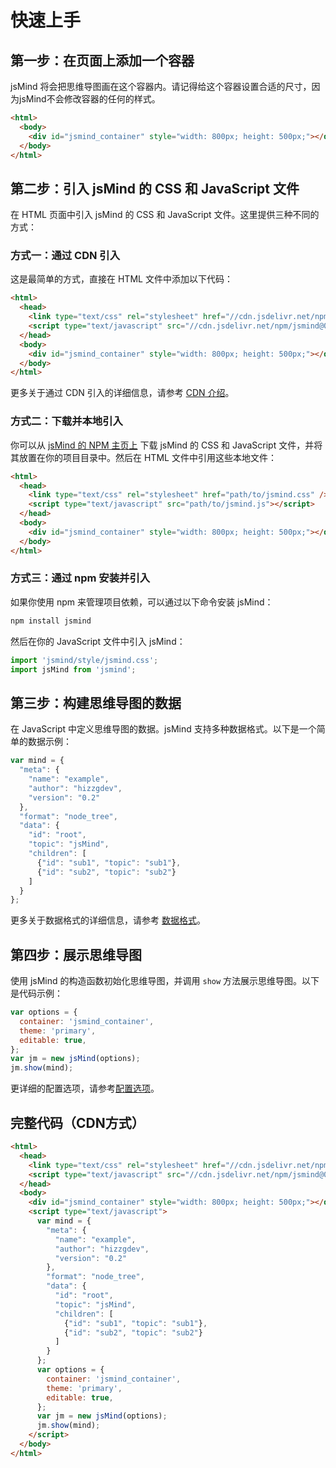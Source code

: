 # 快速上手

## 第一步：在页面上添加一个容器

jsMind 将会把思维导图画在这个容器内。请记得给这个容器设置合适的尺寸，因为jsMind不会修改容器的任何的样式。


```html
<html>
  <body>
    <div id="jsmind_container" style="width: 800px; height: 500px;"></div>
  </body>
</html>
```

## 第二步：引入 jsMind 的 CSS 和 JavaScript 文件

在 HTML 页面中引入 jsMind 的 CSS 和 JavaScript 文件。这里提供三种不同的方式：

### 方式一：通过 CDN 引入

这是最简单的方式，直接在 HTML 文件中添加以下代码：

```html
<html>
  <head>
    <link type="text/css" rel="stylesheet" href="//cdn.jsdelivr.net/npm/jsmind@0.8.5/style/jsmind.css" />
    <script type="text/javascript" src="//cdn.jsdelivr.net/npm/jsmind@0.8.5/es6/jsmind.js"></script>
  </head>
  <body>
    <div id="jsmind_container" style="width: 800px; height: 500px;"></div>
  </body>
</html>
```

更多关于通过 CDN 引入的详细信息，请参考 [CDN 介绍](cdn.md)。

### 方式二：下载并本地引入

你可以从 [jsMind 的 NPM 主页上](https://www.npmjs.com/package/jsmind) 下载 jsMind 的 CSS 和 JavaScript 文件，并将其放置在你的项目目录中。然后在 HTML 文件中引用这些本地文件：

```html
<html>
  <head>
    <link type="text/css" rel="stylesheet" href="path/to/jsmind.css" />
    <script type="text/javascript" src="path/to/jsmind.js"></script>
  </head>
  <body>
    <div id="jsmind_container" style="width: 800px; height: 500px;"></div>
  </body>
</html>
```

### 方式三：通过 npm 安装并引入

如果你使用 npm 来管理项目依赖，可以通过以下命令安装 jsMind：

```bash
npm install jsmind
```

然后在你的 JavaScript 文件中引入 jsMind：

```javascript
import 'jsmind/style/jsmind.css';
import jsMind from 'jsmind';
```


## 第三步：构建思维导图的数据

在 JavaScript 中定义思维导图的数据。jsMind 支持多种数据格式。以下是一个简单的数据示例：

```javascript
var mind = {
  "meta": {
    "name": "example",
    "author": "hizzgdev",
    "version": "0.2"
  },
  "format": "node_tree",
  "data": {
    "id": "root",
    "topic": "jsMind",
    "children": [
      {"id": "sub1", "topic": "sub1"},
      {"id": "sub2", "topic": "sub2"}
    ]
  }
};
```

更多关于数据格式的详细信息，请参考 [数据格式](data-format.md)。

## 第四步：展示思维导图

使用 jsMind 的构造函数初始化思维导图，并调用 `show` 方法展示思维导图。以下是代码示例：

```javascript
var options = {
  container: 'jsmind_container',
  theme: 'primary',
  editable: true,
};
var jm = new jsMind(options);
jm.show(mind);
```

更详细的配置选项，请参考[配置选项](../options/)。


## 完整代码（CDN方式）

```html
<html>
  <head>
    <link type="text/css" rel="stylesheet" href="//cdn.jsdelivr.net/npm/jsmind@0.8.5/style/jsmind.css" />
    <script type="text/javascript" src="//cdn.jsdelivr.net/npm/jsmind@0.8.5/es6/jsmind.js"></script>
  </head>
  <body>
    <div id="jsmind_container" style="width: 800px; height: 500px;"></div>
    <script type="text/javascript">
      var mind = {
        "meta": {
          "name": "example",
          "author": "hizzgdev",
          "version": "0.2"
        },
        "format": "node_tree",
        "data": {
          "id": "root",
          "topic": "jsMind",
          "children": [
            {"id": "sub1", "topic": "sub1"},
            {"id": "sub2", "topic": "sub2"}
          ]
        }
      };
      var options = {
        container: 'jsmind_container',
        theme: 'primary',
        editable: true,
      };
      var jm = new jsMind(options);
      jm.show(mind);
    </script>
  </body>
</html>
```
